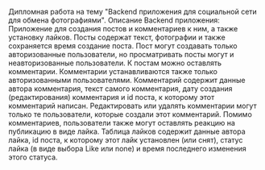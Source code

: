 Дипломная работа на тему 
"Backend приложения для социальной сети для обмена фотографиями".
Описание Backend приложения:
Приложение для создания постов и комментариев к ним, а также установку лайков.
Посты содержат текст, фотографии и также сохраняется время создание поста. Пост могут создавать 
только авторизованные пользователи, но просматривать посты могут и неавторизованные пользователи.
К постам можно оставлять комментарии. Комментарии устанавливаются также только авторизованными пользователями.
Комментарий содержит данные автора комментария, текст самого комментария, дату создания (редактирования) 
комментария и id поста, к которому этот комментарий написан.
Редактировать или удалять комментарии могут только те пользователи, которые создали этот комментарий.
Помимо комментариев, пользователи также могут оставлять реакцию на публикацию в виде лайка.
Таблица лайков содержит данные автора лайка, id поста, к которому этот лайк установлен (или снят), статус 
лайка (в виде выбора Like или none) и время последнего изменения этого статуса.




